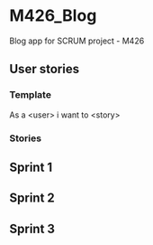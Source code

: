 # M426_Blog

Blog app for SCRUM project - M426

## User stories

### Template

As a <user\> i want to <story\>

### Stories

## Sprint 1

## Sprint 2

## Sprint 3
